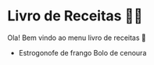 # Livro de Receitas :man_cook:

Ola! Bem vindo ao menu livro de receitas :book:

- Estrogonofe de frango
Bolo de cenoura
